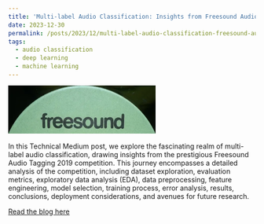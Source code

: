 ```yaml
---
title: 'Multi-label Audio Classification: Insights from Freesound Audio Tagging 2019 Competition'
date: 2023-12-30
permalink: /posts/2023/12/multi-label-audio-classification-freesound-audio-tagging-2019-competition/
tags:
  - audio classification
  - deep learning
  - machine learning
---
```


<img src="/images/1_qbtS0z7aC_dyT_ytIR2-XA.webp" alt="Image" width="300"/>

In this Technical Medium post, we explore the fascinating realm of multi-label audio classification, drawing insights from the prestigious Freesound Audio Tagging 2019 competition. This journey encompasses a detailed analysis of the competition, including dataset exploration, evaluation metrics, exploratory data analysis (EDA), data preprocessing, feature engineering, model selection, training process, error analysis, results, conclusions, deployment considerations, and avenues for future research.

[Read the blog here](https://medium.com/@forsomethingnewsid/multi-label-audio-classification-freesound-audio-tagging-2019-competition-7780e546e763)